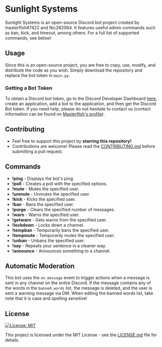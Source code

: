 # Sunlight Systems

Sunlight Systems is an open-source Discord bot project created by masterfloh#7422 and Nic2#2064. It features useful admin commands such as ban, kick, and timeout, among others. For a full list of supported commands, see below!

## Usage

Since this is an open-source project, you are free to copy, use, modify, and distribute the code as you wish. Simply download the repository and replace the bot token in `main.py`.

### Getting a Bot Token

To obtain a Discord bot token, go to the Discord Developer Dashboard [here](https://discord.com/developers/applications), create an application, add a bot to the application, and then get the Discord Bot token. If you need help, please do not hesitate to contact us (contact information can be found on [Masterfloh's profile](https://github.com/Masterfloh)).

## Contributing

- Feel free to support this project by **starring this repository!**
- Contributions are welcome! Please read the [CONTRIBUTING.md](https://github.com/masterfloh/Sunlight-systems/blob/main/CONTRIBUTING.md) before submitting a pull request.

## Commands

- **!ping** - Displays the bot's ping.
- **!poll** - Creates a poll with the specified options.
- **!mute** - Mutes the specified user.
- **!unmute** - Unmutes the specified user.
- **!kick** - Kicks the specified user.
- **!ban** - Bans the specified user.
- **!purge** - Clears the specified number of messages.
- **!warn** - Warns the specified user.
- **!getwarn** - Gets warns from the specified user.
- **!lockdown** - Locks down a channel.
- **!tempban** - Temporarily bans the specified user.
- **!tempmute** - Temporarily mutes the specified user.
- **!unban** - Unbans the specified user.
- **!say** - Repeats your sentence in a cleaner way.
- **!announce** - Announces something to a channel.

## Automatic Moderation

This bot uses the `on_message` event to trigger actions when a message is sent in any channel on the entire Discord. If the message contains any of the words in the `banned_words` list, the message is deleted, and the user is sent a warning message via DM. When editing the banned words list, take note that it is case and spelling sensitive!

## License

[![License: MIT](https://img.shields.io/badge/License-MIT-yellow.svg)](https://opensource.org/licenses/MIT)

This project is licensed under the MIT License - see the [LICENSE.md](https://github.com/masterfloh/Sunlight-systems/blob/main/LICENSE.md) file for details.
